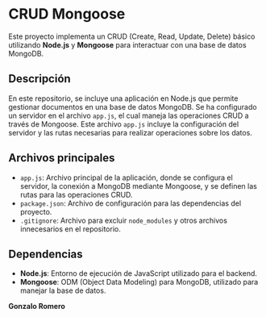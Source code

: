 # CRUD Mongoose

Este proyecto implementa un CRUD (Create, Read, Update, Delete) básico utilizando **Node.js** y **Mongoose** para interactuar con una base de datos MongoDB.

## Descripción

En este repositorio, se incluye una aplicación en Node.js que permite gestionar documentos en una base de datos MongoDB. Se ha configurado un servidor en el archivo `app.js`, el cual maneja las operaciones CRUD a través de Mongoose. Este archivo `app.js` incluye la configuración del servidor y las rutas necesarias para realizar operaciones sobre los datos.

## Archivos principales

- `app.js`: Archivo principal de la aplicación, donde se configura el servidor, la conexión a MongoDB mediante Mongoose, y se definen las rutas para las operaciones CRUD.
- `package.json`: Archivo de configuración para las dependencias del proyecto.
- `.gitignore`: Archivo para excluir `node_modules` y otros archivos innecesarios en el repositorio.

## Dependencias

- **Node.js**: Entorno de ejecución de JavaScript utilizado para el backend.
- **Mongoose**: ODM (Object Data Modeling) para MongoDB, utilizado para manejar la base de datos.

**Gonzalo Romero**
